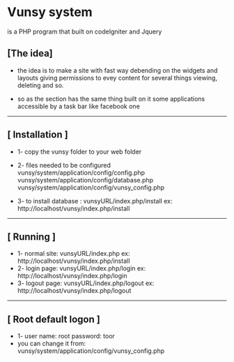 Vunsy system
=====================
is a PHP program that built on codeIgniter and Jquery 

[The idea]
---
* the idea is to make a site with fast way debending on the widgets and layouts
giving permissions to evey content for several things
viewing, deleting and so.

* so as the section has the same thing
built on it some applications accessible by a task bar like facebook one

-----------------------------------------------------------------
[ Installation ]
---
* 1- copy the vunsy folder to your web folder
* 2- files needed to be configured 
			vunsy/system/application/config/config.php
			vunsy/system/application/config/database.php
			vunsy/system/application/config/vunsy_config.php
			
* 3- to install database : 
	vunsyURL/index.php/install
	ex: http://localhost/vunsy/index.php/install
-----------------------------------------------------------------
[ Running ]
---
* 1- normal site: 
	vunsyURL/index.php
	ex: http://localhost/vunsy/index.php/install
* 2- login page:
	vunsyURL/index.php/login
	ex: http://localhost/vunsy/index.php/login
* 3- logout page:
	vunsyURL/index.php/logout
	ex: http://localhost/vunsy/index.php/logout
-----------------------------------------------------------------
[ Root default logon ]
---
* 1- user name: root
	password: toor
* you can change it from:
	vunsy/system/application/config/vunsy_config.php
